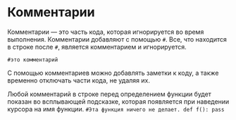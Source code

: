 # Комментарии
Комментарии — это часть кода, которая игнорируется во время выполнения.
Комментарии добавляют с помощью `#`. Все, что находится в строке после `#`, является комментарием и игнорируется.

`#это комментарий`

С помощью комментариев можно добавлять заметки к коду, а также временно отключать части кода, не удаляя их.

Любой комментарий в строке перед определением функции будет показан во всплывающей подсказке, которая появляется при наведении курсора на имя функции.
`#Эта функция ничего не делает.
def f():
    pass`
